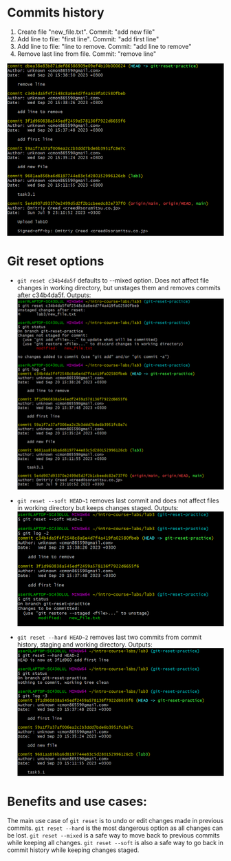 # Commits history
1. Create file "new_file.txt". Commit: "add new file" 
2. Add line to file: "first line". Commit: "add first line"
3. Add line to file: "line to remove. Commit: "add line to remove"
4. Remove last line from file. Commit: "remove line"


![commit history](./screenshots/commit_history.PNG)

# Git reset options
- `git reset c34b4da5f` defaults to --mixed option. Does not affect file changes in working directory, but unstages them and removes commits after c34b4da5f.
Outputs:
![git reset --mixed](./screenshots/git_reset_mixed.PNG)

- `git reset --soft HEAD~1` removes last commit and does not affect files in working directory but keeps changes staged. 
Outputs:
![git reset --soft](./screenshots/git_reset_soft.PNG)

- `git reset --hard HEAD~2` removes last two commits from commit history, staging and working directory.
Outputs:
![git reset --hard](./screenshots/git_reset_hard.PNG)

# Benefits and use cases:
The main use case of `git reset` is to undo or edit changes made in previous commits. `git reset --hard` is the most dangerous option as all changes can be lost. `git reset --mixed` is a safe way to move back to previous commits while keeping all changes. `git reset --soft` is also a safe way to go back in commit history while keeping changes staged. 